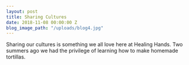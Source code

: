 ```yaml
---
layout: post
title: Sharing Cultures
date: 2018-11-08 00:00:00 Z
blog_image_path: "/uploads/blog4.jpg"
---
```


Sharing our cultures is something we all love here at Healing Hands. Two summers ago we had the privilege of learning how to make homemade tortillas.